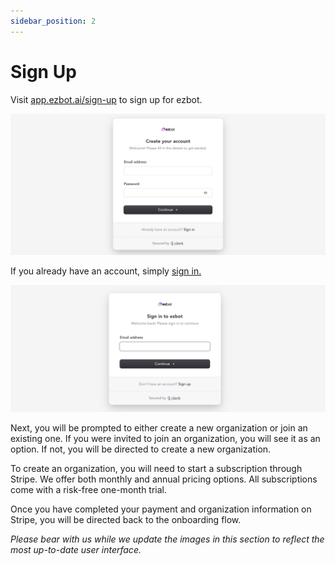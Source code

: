 ```yaml
---
sidebar_position: 2
---
```


# Sign Up

Visit [app.ezbot.ai/sign-up](https://app.ezbot.ai/sign-up) to sign up for ezbot.

![ezbot signup](../img/ezbot_signup.png)

If you already have an account, simply [sign in.](https://app.ezbot.ai/sign-in)

![ezbot signup](../img/ezbot_signin.png)

Next, you will be prompted to either create a new organization or join an existing one. If you were invited to join an organization, you will see it as an option. If not, you will be directed to create a new organization.

To create an organization, you will need to start a subscription through Stripe. We offer both monthly and annual pricing options. All subscriptions come with a risk-free one-month trial.

Once you have completed your payment and organization information on Stripe, you will be directed back to the onboarding flow.

_Please bear with us while we update the images in this section to reflect the most up-to-date user interface._
